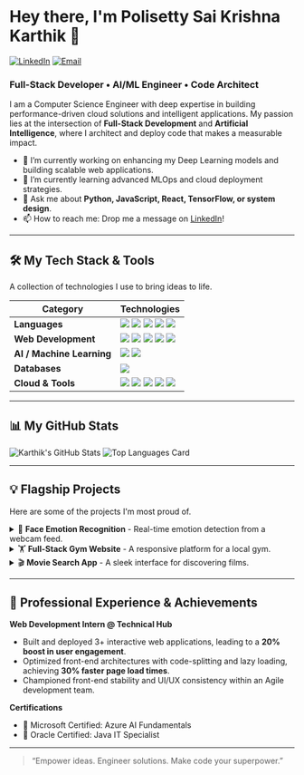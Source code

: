 # Hey there, I'm Polisetty Sai Krishna Karthik 👋

<a href="linkedin.com/in/pskk"><img src="https://img.shields.io/badge/LinkedIn-0A66C2.svg?style=for-the-badge&logo=LinkedIn&logoColor=white" alt="LinkedIn"/></a>
<a href="mailto:22MH1A4254@acoe.edu.in"><img src="https://img.shields.io/badge/Email-D14836.svg?style=for-the-badge&logo=Gmail&logoColor=white" alt="Email"/></a>

### Full-Stack Developer • AI/ML Engineer • Code Architect

I am a Computer Science Engineer with deep expertise in building performance-driven cloud solutions and intelligent applications. My passion lies at the intersection of **Full-Stack Development** and **Artificial Intelligence**, where I architect and deploy code that makes a measurable impact.

- 🔭 I’m currently working on enhancing my Deep Learning models and building scalable web applications.
- 🌱 I’m currently learning advanced MLOps and cloud deployment strategies.
- 💬 Ask me about **Python, JavaScript, React, TensorFlow, or system design**.
- 📫 How to reach me: Drop me a message on [LinkedIn](linkedin.com/in/pskk)!

---

## 🛠️ My Tech Stack & Tools

A collection of technologies I use to bring ideas to life.

| Category             | Technologies                                                                                                                                                             |
| -------------------- | ------------------------------------------------------------------------------------------------------------------------------------------------------------------------ |
| **Languages** | <img src="https://img.shields.io/badge/Python-3776AB.svg?style=for-the-badge&logo=Python&logoColor=white" /> <img src="https://img.shields.io/badge/Java-EA2D2E.svg?style=for-the-badge&logo=Java&logoColor=white" /> <img src="https://img.shields.io/badge/JavaScript-F7DF1E.svg?style=for-the-badge&logo=JavaScript&logoColor=black" /> <img src="https://img.shields.io/badge/SQL-4479A1.svg?style=for-the-badge&logo=MySQL&logoColor=white" /> <img src="https://img.shields.io/badge/R-276DC3.svg?style=for-the-badge&logo=R&logoColor=white" /> |
| **Web Development** | <img src="https://img.shields.io/badge/React-61DAFB.svg?style=for-the-badge&logo=React&logoColor=black" /> <img src="https://img.shields.io/badge/Node.js-339933.svg?style=for-the-badge&logo=Node.js&logoColor=white" /> <img src="https://img.shields.io/badge/Express-000000.svg?style=for-the-badge&logo=Express&logoColor=white" /> <img src="https://img.shields.io/badge/HTML5-E34F26.svg?style=for-the-badge&logo=HTML5&logoColor=white" /> <img src="https://img.shields.io/badge/CSS3-1572B6.svg?style=for-the-badge&logo=CSS3&logoColor=white" /> |
| **AI / Machine Learning** | <img src="https://img.shields.io/badge/TensorFlow-FF6F00.svg?style=for-the-badge&logo=TensorFlow&logoColor=white" /> <img src="https://img.shields.io/badge/OpenCV-5C3EE8.svg?style=for-the-badge&logo=OpenCV&logoColor=white" /> |
| **Databases** | <img src="https://img.shields.io/badge/MySQL-4479A1.svg?style=for-the-badge&logo=MySQL&logoColor=white" /> |
| **Cloud & Tools** | <img src="https://img.shields.io/badge/Azure-0078D4.svg?style=for-the-badge&logo=Microsoft-Azure&logoColor=white" /> <img src="https://img.shields.io/badge/Git-F05032.svg?style=for-the-badge&logo=Git&logoColor=white" /> <img src="https://img.shields.io/badge/GitHub-181717.svg?style=for-the-badge&logo=GitHub&logoColor=white" /> <img src="https://img.shields.io/badge/Postman-FF6C37.svg?style=for-the-badge&logo=Postman&logoColor=white" /> <img src="https://img.shields.io/badge/VS_Code-007ACC.svg?style=for-the-badge&logo=Visual-Studio-Code&logoColor=white" /> |

---

## 📊 My GitHub Stats

![Karthik's GitHub Stats](https://github-readme-stats.vercel.app/api?username=your-github-username&show_icons=true&theme=radical&hide_border=true&count_private=true)
![Top Languages Card](https://github-readme-stats.vercel.app/api/top-langs/?username=your-github-username&layout=compact&theme=radical&hide_border=true)

---

## 💡 Flagship Projects

Here are some of the projects I'm most proud of.

<details>
<summary>🧠 <strong>Face Emotion Recognition</strong> - Real-time emotion detection from a webcam feed.</summary>
<br>
A CNN-powered detector that classifies 7 different human expressions with high accuracy. Built using Python, TensorFlow, and OpenCV.
<br><br>
<strong>Tech Stack:</strong>
&nbsp; <img src="https://img.shields.io/badge/Python-3776AB.svg?style=for-the-badge&logo=Python&logoColor=white" />
&nbsp; <img src="https://img.shields.io/badge/TensorFlow-FF6F00.svg?style=for-the-badge&logo=TensorFlow&logoColor=white" />
&nbsp; <img src="https://img.shields.io/badge/OpenCV-5C3EE8.svg?style=for-the-badge&logo=OpenCV&logoColor=white" />
<br><br>
<a href="#"><strong>View Code &rarr;</strong></a>
</details>

<details>
<summary>🏋️ <strong>Full-Stack Gym Website</strong> - A responsive platform for a local gym.</summary>
<br>
Features user authentication, class schedules, a dynamic BMI calculator, and modular components built with RESTful APIs.
<br><br>
<strong>Tech Stack:</strong>
&nbsp; <img src="https://img.shields.io/badge/React-61DAFB.svg?style=for-the-badge&logo=React&logoColor=black" />
&nbsp; <img src="https://img.shields.io/badge/Node.js-339933.svg?style=for-the-badge&logo=Node.js&logoColor=white" />
&nbsp; <img src="https://img.shields.io/badge/Express-000000.svg?style=for-the-badge&logo=Express&logoColor=white" />
&nbsp; <img src="https://img.shields.io/badge/MySQL-4479A1.svg?style=for-the-badge&logo=MySQL&logoColor=white" />
<br><br>
<a href="#"><strong>Live Demo &rarr;</strong></a>
&nbsp;&nbsp;
<a href="#"><strong>View Code &rarr;</strong></a>
</details>

<details>
<summary>🎬 <strong>Movie Search App</strong> - A sleek interface for discovering films.</summary>
<br>
Fetches real-time movie data, trailers, and ratings from the OMDb API, ensuring 95% accurate result matching. Fully mobile responsive.
<br><br>
<strong>Tech Stack:</strong>
&nbsp; <img src="https://img.shields.io/badge/React-61DAFB.svg?style=for-the-badge&logo=React&logoColor=black" />
&nbsp; <img src="https://img.shields.io/badge/API-Rest-orange?style=for-the-badge" />
&nbsp; <img src="https://img.shields.io/badge/CSS3-1572B6.svg?style=for-the-badge&logo=CSS3&logoColor=white" />
<br><br>
<a href="#"><strong>Live Demo &rarr;</strong></a>
&nbsp;&nbsp;
<a href="#"><strong>View Code &rarr;</strong></a>
</details>

---

## 🚀 Professional Experience & Achievements

**Web Development Intern @ Technical Hub**
- Built and deployed 3+ interactive web applications, leading to a **20% boost in user engagement**.
- Optimized front-end architectures with code-splitting and lazy loading, achieving **30% faster page load times**.
- Championed front-end stability and UI/UX consistency within an Agile development team.

**Certifications**
- 🏅 Microsoft Certified: Azure AI Fundamentals
- 🏅 Oracle Certified: Java IT Specialist

---

> “Empower ideas. Engineer solutions. Make code your superpower.”
